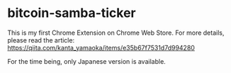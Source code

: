 # bitcoin-samba-ticker

This is my first Chrome Extension on Chrome Web Store.
For more details, please read the article:
https://qiita.com/kanta_yamaoka/items/e35b67f7531d7d994280

For the time being, only Japanese version is available.
